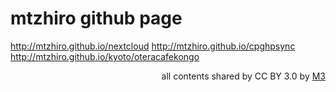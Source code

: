 # mtzhiro github page

http://mtzhiro.github.io/nextcloud
http://mtzhiro.github.io/cpghpsync
http://mtzhiro.github.io/kyoto/oteracafekongo

<div style="text-align: right;">
all contents shared by CC BY 3.0 by <a href="http://caesalpina.com/m3">M3</a>
</div>
